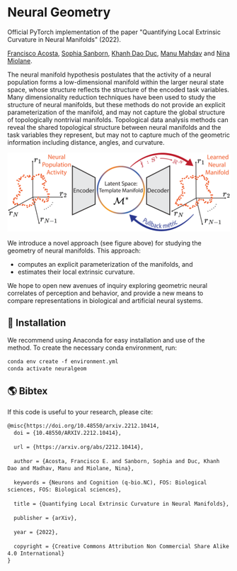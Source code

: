 # Neural Geometry #

Official PyTorch implementation of the paper "Quantifying Local Extrinsic Curvature in Neural Manifolds" (2022).

[Francisco Acosta](https://web.physics.ucsb.edu/~facosta/), [Sophia Sanborn](https://www.sophiasanborn.com/), [Khanh Dao Duc](https://kdaoduc.com/), [Manu Mahdav](https://www.manusmad.com/) and [Nina Miolane](https://www.ninamiolane.com/).

The neural manifold hypothesis postulates that the activity of a neural population forms a low-dimensional manifold within the larger neural state space, whose structure reflects the structure of the encoded task variables. Many dimensionality reduction techniques have been used to study the structure of neural manifolds, but these methods do not provide an explicit parameterization of the manifold, and may not capture the global structure of topologically nontrivial manifolds. Topological data analysis methods can reveal the shared topological structure between neural manifolds and the task variables they represent, but may not to capture much of the geometric information including distance, angles, and curvature. 

![Overview of method to extract geometric features from neural activation manifolds. ](/method_overview.png)

We introduce a novel approach (see figure above) for studying the geometry of neural manifolds. This approach:
- computes an explicit parameterization of the manifolds, and
- estimates their local extrinsic curvature.  

We hope to open new avenues of inquiry exploring geometric neural correlates of perception and behavior, and provide a new means to compare representations in biological and artificial neural systems.



## 🏡 Installation ##

We recommend using Anaconda for easy installation and use of the method. To create the necessary conda environment, run:

```
conda env create -f environment.yml
conda activate neuralgeom
```

## 🌎 Bibtex ##

If this code is useful to your research, please cite:

```
@misc{https://doi.org/10.48550/arxiv.2212.10414,
  doi = {10.48550/ARXIV.2212.10414},
  
  url = {https://arxiv.org/abs/2212.10414},
  
  author = {Acosta, Francisco E. and Sanborn, Sophia and Duc, Khanh Dao and Madhav, Manu and Miolane, Nina},
  
  keywords = {Neurons and Cognition (q-bio.NC), FOS: Biological sciences, FOS: Biological sciences},
  
  title = {Quantifying Local Extrinsic Curvature in Neural Manifolds},
  
  publisher = {arXiv},
  
  year = {2022},
  
  copyright = {Creative Commons Attribution Non Commercial Share Alike 4.0 International}
}
```
